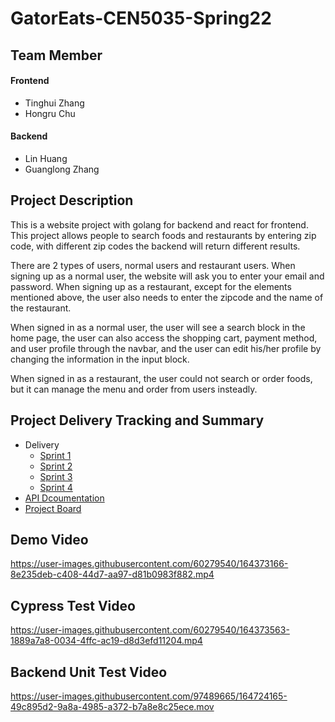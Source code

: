 # GatorEats-CEN5035-Spring22

## Team Member
#### Frontend
- Tinghui Zhang
- Hongru Chu
#### Backend
- Lin Huang
- Guanglong Zhang

## Project Description
This is a website project with golang for backend and react for frontend. 
This project allows people to search foods and restaurants by entering zip code, with different zip codes the backend will return different results. 

There are 2 types of users, normal users and restaurant users. 
When signing up as a normal user, the website will ask you to enter your email and password. 
When signing up as a restaurant, except for the elements mentioned above, the user also needs to enter the zipcode and the name of the restaurant.

When signed in as a normal user, the user will see a search block in the home page, 
the user can also access the shopping cart, payment method, and user profile through the navbar, 
and the user can edit his/her profile by changing the information in the input block.

When signed in as a restaurant, the user could not search or order foods, but it can manage the menu and order from users insteadly.

## Project Delivery Tracking and Summary
- Delivery
  - [Sprint 1](https://github.com/lhuangufl/GatorEats-CEN5035-Spring22/blob/master/Sprint1.md)
  - [Sprint 2](https://github.com/lhuangufl/GatorEats-CEN5035-Spring22/blob/master/Sprint2.md)
  - [Sprint 3](https://github.com/lhuangufl/GatorEats-CEN5035-Spring22/blob/master/Sprint3.md)
  - [Sprint 4](https://github.com/lhuangufl/GatorEats-CEN5035-Spring22/blob/master/Sprint4.md)
- [API Dcoumentation](https://github.com/lhuangufl/GatorEats-CEN5035-Spring22/blob/master/api-doc.md)
- [Project Board](https://github.com/lhuangufl/GatorEats-CEN5035-Spring22/projects)

## Demo Video
https://user-images.githubusercontent.com/60279540/164373166-8e235deb-c408-44d7-aa97-d81b0983f882.mp4

## Cypress Test Video
https://user-images.githubusercontent.com/60279540/164373563-1889a7a8-0034-4ffc-ac19-d8d3efd11204.mp4

## Backend Unit Test Video
https://user-images.githubusercontent.com/97489665/164724165-49c895d2-9a8a-4985-a372-b7a8e8c25ece.mov

